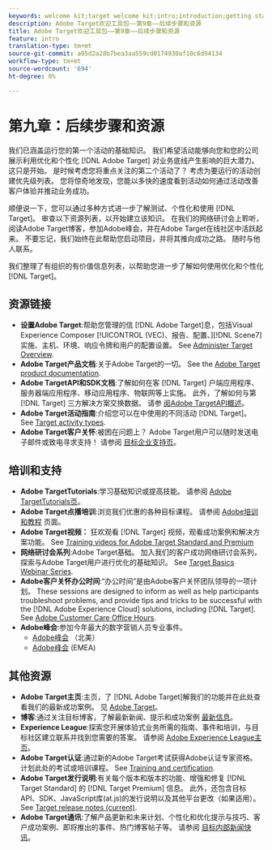 ```yaml
---
keywords: welcome kit;target welcome kit;intro;introduction;getting started
description: Adobe Target欢迎工具包——第9章——后续步骤和资源
title: Adobe Target欢迎工具包——第9章——后续步骤和资源
feature: intro
translation-type: tm+mt
source-git-commit: a05d2a28b7bea3aa559cd0174930af10c6d94134
workflow-type: tm+mt
source-wordcount: '694'
ht-degree: 0%

---
```



# 第九章：后续步骤和资源

我们已涵盖运行您的第一个活动的基础知识。 我们希望活动能够向您和您的公司展示利用优化和个性化 [!DNL Adobe Target] 对业务底线产生影响的巨大潜力。 这只是开始。 是时候考虑您将重点关注的第二个活动了？ 考虑为要运行的活动创建优先级列表。 您将惊奇地发现，您能以多快的速度看到活动如何通过活动改善客户体验并推动业务成功。

顺便说一下，您可以通过多种方式进一步了解测试、个性化和使用 [!DNL Target]。 审查以下资源列表，以开始建立该知识。 在我们的网络研讨会上聆听，阅读Adobe Target博客，参加Adobe峰会，并在Adobe Target在线社区中活跃起来。 不要忘记，我们始终在此帮助您启动项目，并将其推向成功之路。 随时与他人联系。

我们整理了有组织的有价值信息列表，以帮助您进一步了解如何使用优化和个性化 [!DNL Target]。

## 资源链接

* **设置Adobe Target**:帮助您管理的信 [!DNL Adobe Target]息，包括Visual Experience Composer [!UICONTROL (VEC)、报告、配置、][!DNL Scene7] 实施、主机、环境、响应令牌和用户的配置设置。 See [Administer Target Overview](/help/administrating-target/administrating-target.md).
* **Adobe Target产品文档**:关于Adobe Target的一切。 See the [Adobe Target product documentation](https://experienceleague.adobe.com/docs/target/using/target-home.html).
* **Adobe TargetAPI和SDK文档**:了解如何在客 [!DNL Target] 户端应用程序、服务器端应用程序、移动应用程序、物联网等上实施。 此外，了解如何与第 [!DNL Target] 三方解决方案交换数据。 请参 [阅Adobe TargetAPI概述](/help/api/api-overview.md)。
* **Adobe Target活动指南**:介绍您可以在中使用的不同活动 [!DNL Target]。 See [Target activity types](/help/c-activities/target-activities-guide.md).
* **Adobe Target客户关怀**:被困在问题上？ Adobe Target用户可以随时发送电子邮件或致电寻求支持！ 请参阅 [目标企业支持页](https://helpx.adobe.com/contact/enterprise-support.ec.html#target)。

## 培训和支持

* **Adobe TargetTutorials**:学习基础知识或提高技能。 请参阅 [Adobe TargetTutorials页](https://experienceleague.adobe.com/docs/target-learn/tutorials/overview.html)。
* **Adobe Target点播培训**:浏览我们优惠的各种目标课程。 请参阅 [Adobe培训和教程](https://helpx.adobe.com/learning.html?promoid=KAUDK) 页面。
* **Adobe Target视频：** 狂欢观看 [!DNL Target] 视频，观看成功案例和解决方案功能。 See [Training videos for Adobe Target Standard and Premium](/help/c-intro/target-standard-premium-training-videos.md)
* **网络研讨会系列**:Adobe Target基础。 加入我们的客户成功网络研讨会系列，探索与Adobe Target用户进行优化的基础知识。 See [Target Basics Webinar Series](/help/cmp-resources-and-contact-information.md#concept_11902FAC95C64479AABE020557A7EEE4).
* **Adobe客户关怀办公时间**:“办公时间”是由Adobe客户关怀团队领导的一项计划。 These sessions are designed to inform as well as help participants troubleshoot problems, and provide tips and tricks to be successful with the [!DNL Adobe Experience Cloud] solutions, including [!DNL Target]. See [Adobe Customer Care Office Hours](/help/cmp-resources-and-contact-information.md#concept_58EA30379D3B48C4848BA2A8C464A5B7).
* **Adobe峰会**:参加今年最大的数字营销人员专业事件。
   * [Adobe峰会](https://summit.adobe.com/na/) （北美）
   * [Adobe峰会](http://summit-emea.adobe.com/emea/) (EMEA)

## 其他资源

* **Adobe Target主页**:主页，了 [!DNL Adobe Target]解我们的功能并在此处查看我们的最新成功案例。 见 [Adobe Target](https://www.adobe.com/cn/marketing/target.html)。
* **博客**:通过关注目标博客，了解最新新闻、提示和成功案例 [最新信息](https://blog.adobe.com/en/2020/07/29/adobe-target-announces-enhanced-analytics-measurement-for-ai-powered-testing-and-personalization.html#gs.di9df5)。
* **Experience League**:探索您开展体验式业务所需的指南、事件和培训，与目标社区建立联系并找到您需要的答案。 请参阅 [Adobe Experience League主页](https://experienceleague.adobe.com/#home)。
* **Adobe Target认证**:通过新的Adobe Target考试获得Adobe认证专家资格。 计划此处的考试或培训课程。 See [Training and certification](/help/c-intro/training-and-certification.md).
* **Adobe Target发行说明**:有关每个版本和版本的功能、增强和修复 [!DNL Target Standard] 的 [!DNL Target Premium] 信息。 此外，还包含目标API、SDK、JavaScript库(at.js)的发行说明以及其他平台更改（如果适用）。 See [Target release notes (current)](/help/r-release-notes/release-notes.md).
* **Adobe Target通讯**:了解产品更新和未来计划、个性化和优化提示与技巧、客户成功案例、即将推出的事件、热门博客帖子等。 请参阅 [目标内部新闻快讯](/help/r-release-notes/target-insider-newsletter.md)。

